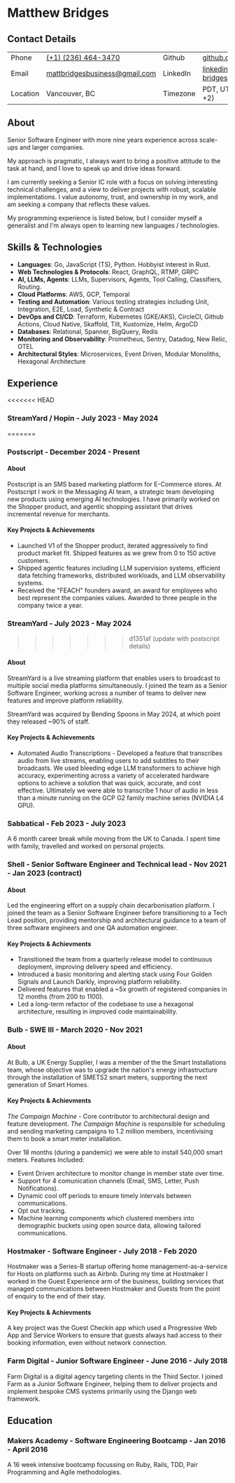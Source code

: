 # Matthew Bridges

## Contact Details

|          |                                                                       |          |                                                                              |
| -------- | --------------------------------------------------------------------- | -------- | ---------------------------------------------------------------------------- |
| Phone    | [(+1) (236) 464-3470](tel:0012364643470)                              | Github   | [github.com/itsindigo](https://github.com/itsindigo)                         |
| Email    | [mattbridgesbusiness@gmail.com](mailto:mattbridgesbusiness@gmail.com) | LinkedIn | [linkedin.com/matthew-bridges](https://www.linkedin.com/in/matthew-bridges/) |
| Location | Vancouver, BC                                                         | Timezone | PDT, UTC-8 (Flexible +2)                                                     |

## About

Senior Software Engineer with more nine years experience across scale-ups and larger companies.

My approach is pragmatic, I always want to bring a positive attitude to the task at hand, and I love to speak up and drive ideas forward.

I am currently seeking a Senior IC role with a focus on solving interesting technical challenges, and a view to deliver projects with robust, scalable implementations. I value autonomy, trust, and ownership in my work, and am seeking a company that reflects these values.

My programming experience is listed below, but I consider myself a generalist and I'm always open to learning new languages / technologies.


## Skills & Technologies

- **Languages**: Go, JavaScript (TS), Python. Hobbyist interest in Rust.
- **Web Technologies & Protocols**: React, GraphQL, RTMP, GRPC
- **AI, LLMs, Agents**: LLMs, Supervisors, Agents, Tool Calling, Classifiers, Routing.
- **Cloud Platforms**: AWS, GCP, Temporal
- **Testing and Automation**: Various testing strategies including Unit, Integration, E2E, Load, Synthetic & Contract
- **DevOps and CI/CD**: Terraform, Kubernetes (GKE/AKS), CircleCI, Github Actions, Cloud Native, Skaffold, Tilt, Kustomize, Helm, ArgoCD
- **Databases**: Relational, Spanner, BigQuery, Redis
- **Monitoring and Observability**: Prometheus, Sentry, Datadog, New Relic, OTEL
- **Architectural Styles**: Microservices, Event Driven, Modular Monoliths, Hexagonal Architecture

## Experience

<<<<<<< HEAD
### StreamYard / Hopin - July 2023 - May 2024
=======
### Postscript - December 2024 - Present

#### About

Postscript is an SMS based marketing platform for E-Commerce stores. At Postscript I work in the Messaging AI team, a strategic team developing new products using emerging AI technologies. I have primarily worked on the Shopper product, and agentic shopping assistant that drives incremental revenue for merchants.

#### Key Projects & Achievements

- Launched V1 of the Shopper product, iterated aggressively to find product market fit. Shipped features as we grew from 0 to 150 active customers.
- Shipped agentic features including LLM supervision systems, efficient data fetching frameworks, distributed workloads, and LLM observability systems.
- Received the "FEACH" founders award, an award for employees who best represent the companies values. Awarded to three people in the company twice a year.

### StreamYard - July 2023 - May 2024
>>>>>>> d1351af (update with postscript details)

#### About

StreamYard is a live streaming platform that enables users to broadcast to multiple social media platforms simultaneously. I joined the team as a Senior Software Engineer, working across a number of teams to deliver new features and improve platform reliability.

StreamYard was acquired by Bending Spoons in May 2024, at which point they released ~90% of staff.

#### Key Projects & Achievements

- Automated Audio Transcriptions - Developed a feature that transcribes audio from live streams, enabling users to add subtitles to their broadcasts. We used bleeding edge LLM transformers to achieve high accuracy, experimenting across a variety of accelerated hardware options to achieve a solution that was quick, accurate, and cost effective. Ultimately we were able to transcribe 1 hour of audio in less than a minute running on the GCP G2 family machine series (NVIDIA L4 GPU).


### Sabbatical - Feb 2023 - July 2023

A 6 month career break while moving from the UK to Canada. I spent time with family, travelled and worked on personal projects.

### Shell - Senior Software Engineer and Technical lead - Nov 2021 - Jan 2023 (contract)

#### About

Led the engineering effort on a supply chain decarbonisation platform. I joined the team as a Senior Software Engineer before transitioning to a Tech Lead position, providing mentorship and architectural guidance to a team of three software engineers and one QA automation engineer.

#### Key Projects & Achievments

- Transitioned the team from a quarterly release model to continuous deployment, improving delivery speed and efficiency.
- Introduced a basic monitoring and alerting stack using Four Golden Signals and Launch Darkly, improving platform reliability.
- Delivered features that enabled a ~5x growth of registered companies in 12 months (from 200 to 1100).
- Led a long-term refactor of the codebase to use a hexagonal architecture, resulting in improved code maintainability.

### Bulb - SWE III - March 2020 - Nov 2021

#### About

At Bulb, a UK Energy Supplier, I was a member of the the Smart Installations team, whose objective was to upgrade the nation's energy infrastructure through the installation of SMETS2 smart meters, supporting the next generation of Smart Homes.

#### Key Projects & Achievments

*The Campaign Machine* - Core contributor to architectural design and feature development. *The Campaign Machine* is responsible for scheduling and sending marketing campaigns to 1.2 million members, incentivising them to book a smart meter installation.

Over 18 months (during a pandemic) we were able to install 540,000 smart meters. Features Included:
  
- Event Driven architecture to monitor change in member state over time.
- Support for 4 comunication channels (Email, SMS, Letter, Push Notifications).
- Dynamic cool off periods to ensure timely intervals between communications.
- Opt out tracking.
- Machine learning components which clustered members into demographic buckets using open source data, allowing tailored communications.


### Hostmaker - Software Engineer - July 2018 - Feb 2020

Hostmaker was a Series-B startup offering home management-as-a-service for Hosts on platforms such as Airbnb. During my time at Hostmaker I worked in the Guest Experience arm of the business, building services that managed communications between Hostmaker and Guests from the point of enquiry to the end of their stay.

#### Key Projects & Achievments

A key project was the Guest Checkin app which used a Progressive Web App and Service Workers to ensure that guests always had access to their booking information, even without network connection.

### Farm Digital - Junior Software Engineer - June 2016 - July 2018

Farm Digital is a digital agency targeting clients in the Third Sector. I joined Farm as a Junior Software Engineer, helping them to deliver projects and implement bespoke CMS systems primarily using the Django web framework.

## Education

### Makers Academy - Software Engineering Bootcamp - Jan 2016 - April 2016

A 16 week intensive bootcamp focussing on Ruby, Rails, TDD, Pair Programming and Agile methodologies.